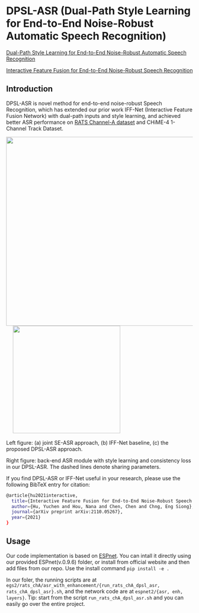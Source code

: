 # DPSL-ASR (Dual-Path Style Learning for End-to-End Noise-Robust Automatic Speech Recognition)

[Dual-Path Style Learning for End-to-End Noise-Robust Automatic Speech Recognition]()

[Interactive Feature Fusion for End-to-End Noise-Robust Speech Recognition](https://arxiv.org/abs/2110.05267)

## Introduction

DPSL-ASR is novel method for end-to-end noise-robust Speech Recognition, which has extended our prior work IFF-Net (Interactive Feature Fusion Network) with dual-path inputs and style learning, and achieved better ASR performance on [RATS Channel-A dataset](https://github.com/YUCHEN005/RATS-Channel-A-Speech-Data) and CHiME-4 1-Channel Track Dataset.

<img src="https://user-images.githubusercontent.com/90536618/160274914-a78b6752-cf5b-497d-92e8-22d6fce100ca.png" width=510> &emsp; <img src="https://user-images.githubusercontent.com/90536618/160275153-2f78ecb1-1cd4-4947-8df3-20102cf09ffb.png" width=290>

Left figure: (a) joint SE-ASR approach, (b) IFF-Net baseline, (c) the proposed DPSL-ASR approach.

Right figure: back-end ASR module with style learning and consistency loss in our DPSL-ASR. The dashed lines denote sharing parameters.

If you find DPSL-ASR or IFF-Net useful in your research, please use the following BibTeX entry for citation:

```bash
@article{hu2021interactive,
  title={Interactive Feature Fusion for End-to-End Noise-Robust Speech Recognition},
  author={Hu, Yuchen and Hou, Nana and Chen, Chen and Chng, Eng Siong},
  journal={arXiv preprint arXiv:2110.05267},
  year={2021}
}
```

## Usage

Our code implementation is based on [ESPnet](https://github.com/espnet/espnet). You can intall it directly using our provided ESPnet(v.0.9.6) folder, or install from official website and then add files from our repo. Use the install command `pip install -e .`

In our foler, the running scripts are at `egs2/rats_chA/asr_with_enhancement/{run_rats_chA_dpsl_asr, rats_chA_dpsl_asr}.sh`, and the network code are at `espnet2/{asr, enh, layers}`. Tip: start from the script `run_rats_chA_dpsl_asr.sh` and you can easily go over the entire project.
